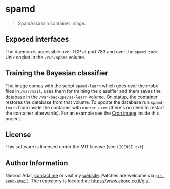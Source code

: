# spamd

> SpamAssassin container image.

## Exposed interfaces

The daemon is accessible over TCP at port 783 and over the `spamd.sock` Unix
socket in the `/run/spamd` volume.

## Training the Bayesian classifier

The image comes with the script `spamd-learn` which goes over the mobx files in
`/var/mail`, uses them for training the classifier and them saves the database
in the `/var/backups/sa-learn` volume. On statup, the container restores the
database from that volume. To update the database run `spamd-learn` from inside
the container with `docker exec` (there's no need to restart the container
afterwards). For an example see the [Cron image](../crond) inside this project.

## License

This software is licensed under the MIT license (see `LICENSE.txt`).

## Author Information

Nimrod Adar, [contact me](mailto:nimrod@shore.co.il) or visit my [website](
https://www.shore.co.il/). Patches are welcome via [`git send-email`](
http://git-scm.com/book/en/v2/Git-Commands-Email). The repository is located
at: <https://www.shore.co.il/git/>.
